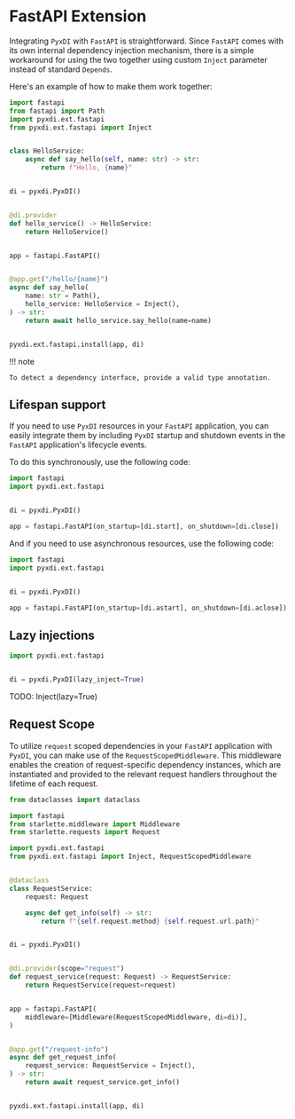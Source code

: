 # FastAPI Extension

Integrating `PyxDI` with `FastAPI` is straightforward. Since `FastAPI` comes with its own internal dependency injection
mechanism, there is a simple workaround for using the two together using custom `Inject` parameter instead of standard `Depends`.

Here's an example of how to make them work together:


```python
import fastapi
from fastapi import Path
import pyxdi.ext.fastapi
from pyxdi.ext.fastapi import Inject


class HelloService:
    async def say_hello(self, name: str) -> str:
        return f"Hello, {name}"


di = pyxdi.PyxDI()


@di.provider
def hello_service() -> HelloService:
    return HelloService()


app = fastapi.FastAPI()


@app.get("/hello/{name}")
async def say_hello(
    name: str = Path(),
    hello_service: HelloService = Inject(),
) -> str:
    return await hello_service.say_hello(name=name)


pyxdi.ext.fastapi.install(app, di)
```

!!! note

    To detect a dependency interface, provide a valid type annotation.


## Lifespan support

If you need to use `PyxDI` resources in your `FastAPI` application, you can easily integrate them by including `PyxDI`
startup and shutdown events in the `FastAPI` application's lifecycle events.

To do this synchronously, use the following code:

```python
import fastapi
import pyxdi.ext.fastapi


di = pyxdi.PyxDI()

app = fastapi.FastAPI(on_startup=[di.start], on_shutdown=[di.close])
```

And if you need to use asynchronous resources, use the following code:

```python
import fastapi
import pyxdi.ext.fastapi


di = pyxdi.PyxDI()

app = fastapi.FastAPI(on_startup=[di.astart], on_shutdown=[di.aclose])
```

## Lazy injections

```python
import pyxdi.ext.fastapi


di = pyxdi.PyxDI(lazy_inject=True)
```

TODO: Inject(lazy=True)

## Request Scope

To utilize `request` scoped dependencies in your `FastAPI` application with `PyxDI`, you can make use of the
`RequestScopedMiddleware`. This middleware enables the creation of request-specific dependency instances,
which are instantiated and provided to the relevant request handlers throughout the lifetime of each request.

```python
from dataclasses import dataclass

import fastapi
from starlette.middleware import Middleware
from starlette.requests import Request

import pyxdi.ext.fastapi
from pyxdi.ext.fastapi import Inject, RequestScopedMiddleware


@dataclass
class RequestService:
    request: Request

    async def get_info(self) -> str:
        return f"{self.request.method} {self.request.url.path}"


di = pyxdi.PyxDI()


@di.provider(scope="request")
def request_service(request: Request) -> RequestService:
    return RequestService(request=request)


app = fastapi.FastAPI(
    middleware=[Middleware(RequestScopedMiddleware, di=di)],
)


@app.get("/request-info")
async def get_request_info(
    request_service: RequestService = Inject(),
) -> str:
    return await request_service.get_info()


pyxdi.ext.fastapi.install(app, di)
```
